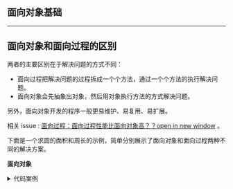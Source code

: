 ## 面向对象基础

---

## 面向对象和面向过程的区别

两者的主要区别在于解决问题的方式不同：

- 面向过程把解决问题的过程拆成一个个方法，通过一个个方法的执行解决问题。
- 面向对象会先抽象出对象，然后用对象执行方法的方式解决问题。

另外，面向对象开发的程序一般更易维护、易复用、易扩展。

相关 issue : [面向过程：面向过程性能比面向对象高？？open in new window](https://github.com/Snailclimb/JavaGuide/issues/431) 。

下面是一个求圆的面积和周长的示例，简单分别展示了面向对象和面向过程两种不同的解决方案。

**面向对象**

<details> <summary>代码案例</summary>
<pre>
public class Circle {
    private double radius;
    public Circle(double radius){
        this.radius = radius;
    }
    public double getArea(){
        return Math.PI * radius * radius;
    }
    public static void main(String[] args){
        Circle c = new Circle(3.0);
        System.out.println("面积" + c.getArea());
    }
}
</pre>
</details>


